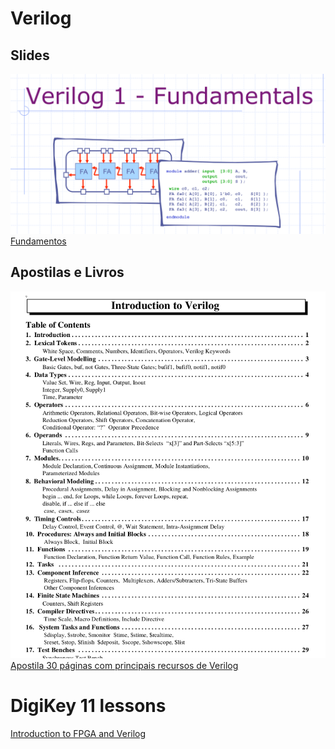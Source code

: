 # Verilog

## Slides

![](https://github.com/arduinoufv/inf250/blob/master/Maquina%20de%20Estados%20Finitos/fundamentals.png?raw=true)
[Fundamentos](https://github.com/arduinoufv/inf250/blob/master/Maquina%20de%20Estados%20Finitos/fundamentals_slides.pdf)

## Apostilas e Livros

![](https://github.com/arduinoufv/inf250/blob/master/Maquina%20de%20Estados%20Finitos/introductionToVerilog.png?raw=true)
[Apostila 30 páginas com principais recursos de Verilog](https://github.com/arduinoufv/inf250/blob/master/Maquina%20de%20Estados%20Finitos/verilog.pdf)

# DigiKey 11 lessons

[Introduction to FPGA and Verilog](https://www.youtube.com/watch?v=lLg1AgA2Xoo&list=PLEBQazB0HUyT1WmMONxRZn9NmQ_9CIKhb)
